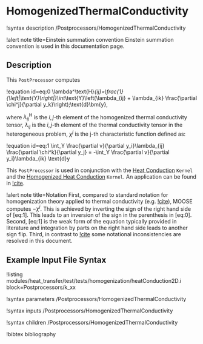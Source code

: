 # HomogenizedThermalConductivity

!syntax description /Postprocessors/HomogenizedThermalConductivity

!alert note title=Einstein summation convention
Einstein summation convention is used in this documentation page.

## Description

This `PostProcessor` computes

!equation id=eq:0
\lambda^\text{H}_{ij}=\frac{1}{\left|\text{Y}\right|}\int_\text{Y}\left(\lambda_{ij} + \lambda_{ik} \frac{\partial \chi^j}{\partial y_k}\right)\;\text{d}\bm{y},

where $\lambda^\text{H}_{ij}$ is the $i,j$-th element of the homogenized thermal conductivity tensor, $\lambda_{ij}$ is the $i,j$-th element of the thermal conductivity tensor in the heterogeneous problem, $\chi^j$ is the j-th characteristic function defined as:

!equation id=eq:1
\int_Y \frac{\partial v}{\partial y_i}\lambda_{ij} \frac{\partial \chi^k}{\partial y_j} = -\int_Y \frac{\partial v}{\partial y_i}\lambda_{ik} \text{d}y


This `PostProcessor` is used in conjunction with the [Heat Conduction](HeatConduction.md) `Kernel` and the [Homogenized Heat Conduction](HomogenizedHeatConduction.md) `Kernel`.
An application can be found in [!cite](hales15homogenization).

!alert note title=Notation
First, compared to standard notation for homogenization theory applied to thermal conductivity (e.g. [!cite](SONG2006710)),
MOOSE computes $-\chi^j$. This is achieved by inverting the sign of the right hand side of [eq:1]. This leads to an inversion of the sign in the parenthesis in [eq:0].
Second, [eq:1] is the weak form of the equation typically provided in literature and integration by parts
on the right hand side leads to another sign flip.
Third, in contrast to [!cite](hales15homogenization) some notational inconsistencies are resolved in this document.

## Example Input File Syntax

!listing modules/heat_transfer/test/tests/homogenization/heatConduction2D.i block=Postprocessors/k_xx


!syntax parameters /Postprocessors/HomogenizedThermalConductivity

!syntax inputs /Postprocessors/HomogenizedThermalConductivity

!syntax children /Postprocessors/HomogenizedThermalConductivity

!bibtex bibliography
